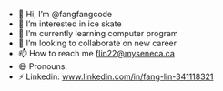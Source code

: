 - 👋 Hi, I’m @fangfangcode
- 👀 I’m interested in ice skate
- 🌱 I’m currently learning computer program
- 💞️ I’m looking to collaborate on new career
- 📫 How to reach me flin22@myseneca.ca
- 😄 Pronouns: 
- ⚡ Linkedin: www.linkedin.com/in/fang-lin-341118321

<!---
fangfangcode/fangfangcode is a ✨ special ✨ repository because its `README.md` (this file) appears on your GitHub profile.
You can click the Preview link to take a look at your changes
--->
